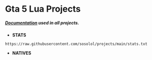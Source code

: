 # Gta 5 Lua Projects

##### ***[Documentation](https://github.com/Hawk811/Atlas-LUA/blob/main/README.md) used in all projects.*** 

- **STATS**
```
https://raw.githubusercontent.com/sosolol/projects/main/stats.txt
```
- **NATIVES**
```
```
